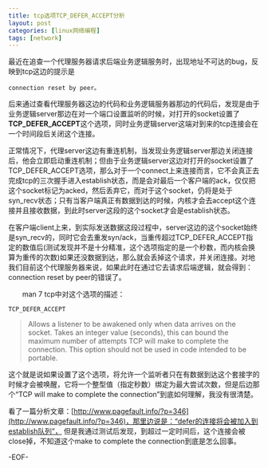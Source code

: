 ```yaml
---
title: tcp选项TCP_DEFER_ACCEPT分析
layout: post
categories: [linux网络编程]
tags: [network]
---
```


最近在追查一个代理服务器请求后端业务逻辑服务时，出现地址不可达的bug，反映到tcp这边的提示是  

    connection reset by peer。  

后来通过查看代理服务器这边的代码和业务逻辑服务器那边的代码后，发现是由于业务逻辑server那边在对一个端口设置监听的时候，对打开的socket设置了**TCP_DEFER_ACCEPT**这个选项，同时业务逻辑server这端对到来的tcp连接会在一个时间段后关闭这个连接。  

正常情况下，代理server这边有重连机制，当发现业务逻辑server那边关闭连接后，他会立即启动重连机制；但由于业务逻辑server这边对打开的socket设置了TCP_DEFER_ACCEPT选项，那么对于一个connect上来连接而言，它不会真正去完成tcp的三次握手进入establish状态，而是会对最后一个客户端的ack，仅仅把这个socket标记为acked，然后丢弃它，而对于这个socket，仍将是处于syn_recv状态；只有当客户端真正有数据到达的时候，内核才会去accept这个连接并且接收数据，到此时server这段的这个socket才会是establish状态。

在客户端client上来，到实际发送数据这段过程中，server这边的这个socket始终是syn_recv的，同时它会去重发syn/ack，当重传超过TCP_DEFER_ACCEPT指定的数值后(测试发现并不是十分精准，这个选项指定的是一个秒数，而内核会换算为重传的次数)如果还没数据到达，那么就会丢掉这个请求，并关闭连接。对地我们目前这个代理服务器来说，如果此时在通过它去请求后端逻辑，就会得到： connection reset by peer的错误了。

　　man 7 tcp中对这个选项的描述：  

    TCP_DEFER_ACCEPT   
 
> Allows a listener to be awakened only when data arrives on the socket. Takes an  integer value (seconds), this can bound the maximum number of attempts TCP will make to complete the connection. This option should not be used in code intended to be portable.

这个就是说如果设置了这个选项，将允许一个监听者只在有数据到达这个套接字的时候才会被唤醒，它将一个整型值（指定秒数）绑定为最大尝试次数，但是后边那个“TCP will make to complete the connection”到底如何理解，我没有很清楚。

看了一篇分析文章：[http://www.pagefault.info/?p=346](http://www.pagefault.info/?p=346)，那里边说是：“defer的连接将会被加入到establish队列”， 但是我通过测试后发现，到超过一定时间后，这个连接会被close掉，不知道这个make to complete the connection到底是怎么回事。

-EOF-
